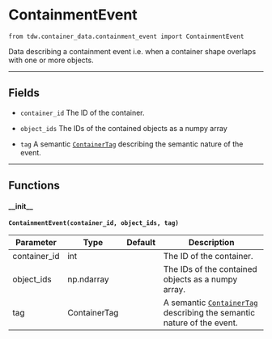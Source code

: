 # ContainmentEvent

`from tdw.container_data.containment_event import ContainmentEvent`

Data describing a containment event i.e. when a container shape overlaps with one or more objects.

***

## Fields

- `container_id` The ID of the container.

- `object_ids` The IDs of the contained objects as a numpy array

- `tag` A semantic [`ContainerTag`](container_tag.md) describing the semantic nature of the event.

***

## Functions

#### \_\_init\_\_

**`ContainmentEvent(container_id, object_ids, tag)`**

| Parameter | Type | Default | Description |
| --- | --- | --- | --- |
| container_id |  int |  | The ID of the container. |
| object_ids |  np.ndarray |  | The IDs of the contained objects as a numpy array. |
| tag |  ContainerTag |  | A semantic [`ContainerTag`](container_tag.md) describing the semantic nature of the event. |

